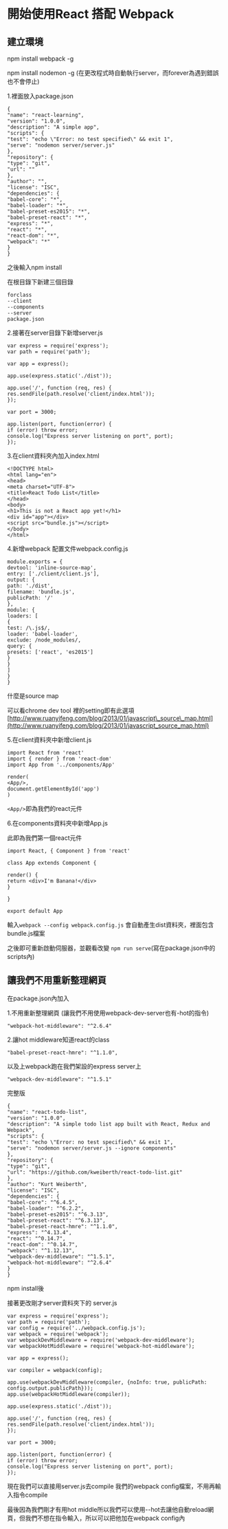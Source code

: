 # 開始使用React 搭配 Webpack

## 建立環境

npm install webpack -g

npm install nodemon -g
\(在更改程式時自動執行server，而forever為遇到錯誤也不會停止\)

1.裡面放入package.json

```
{
"name": "react-learning",
"version": "1.0.0",
"description": "A simple app",
"scripts": {
"test": "echo \"Error: no test specified\" && exit 1",
"serve": "nodemon server/server.js"
},
"repository": {
"type": "git",
"url": ""
},
"author": "",
"license": "ISC",
"dependencies": {
"babel-core": "*",
"babel-loader": "*",
"babel-preset-es2015": "*",
"babel-preset-react": "*",
"express": "*",
"react": "*",
"react-dom": "*",
"webpack": "*"
}
}
```

之後輸入npm install

在根目錄下新建三個目錄

```
forclass
--client
--components
--server
package.json
```

2.接著在server目錄下新增server.js

```
var express = require('express');
var path = require('path');

var app = express();

app.use(express.static('./dist'));

app.use('/', function (req, res) {
res.sendFile(path.resolve('client/index.html'));
});

var port = 3000;

app.listen(port, function(error) {
if (error) throw error;
console.log("Express server listening on port", port);
});
```

3.在client資料夾內加入index.html

```
<!DOCTYPE html>
<html lang="en">
<head>
<meta charset="UTF-8">
<title>React Todo List</title>
</head>
<body>
<h1>This is not a React app yet!</h1>
<div id="app"></div>
<script src="bundle.js"></script>
</body>
</html>
```

4.新增webpack 配置文件webpack.config.js

```
module.exports = {
devtool: 'inline-source-map',
entry: ['./client/client.js'],
output: {
path: './dist',
filename: 'bundle.js',
publicPath: '/'
},
module: {
loaders: [
{
test: /\.js$/,
loader: 'babel-loader',
exclude: /node_modules/,
query: {
presets: ['react', 'es2015']
}
}
]
}
}
```

什麼是source map

可以看chrome dev tool 裡的setting即有此選項
[http://www.ruanyifeng.com/blog/2013/01/javascript\_source\_map.html](http://www.ruanyifeng.com/blog/2013/01/javascript_source_map.html)

5.在client資料夾中新增client.js

```
import React from 'react'
import { render } from 'react-dom'
import App from '../components/App'

render(
<App/>,
document.getElementById('app')
)
```

`<App/>`即為我們的react元件

6.在components資料夾中新增App.js

此即為我們第一個react元件

```
import React, { Component } from 'react'

class App extends Component {

render() {
return <div>I'm Banana!</div>
}

}

export default App
```

輸入`webpack --config webpack.config.js`
會自動產生dist資料夾，裡面包含bundle.js檔案

之後即可重新啟動伺服器，並觀看改變
`npm run serve`\(寫在package.json中的scripts內\)

## 讓我們不用重新整理網頁

在package.json內加入

1.不用重新整理網頁
\(讓我們不用使用webpack-dev-server也有-hot的指令\)

```
"webpack-hot-middleware": "^2.6.4"
```

2.讓hot middleware知道react的class

```
"babel-preset-react-hmre": "^1.1.0",
```

以及上webpack跑在我們架設的express server上

```
"webpack-dev-middleware": "^1.5.1"
```

完整版

```
{
"name": "react-todo-list",
"version": "1.0.0",
"description": "A simple todo list app built with React, Redux and Webpack",
"scripts": {
"test": "echo \"Error: no test specified\" && exit 1",
"serve": "nodemon server/server.js --ignore components"
},
"repository": {
"type": "git",
"url": "https://github.com/kweiberth/react-todo-list.git"
},
"author": "Kurt Weiberth",
"license": "ISC",
"dependencies": {
"babel-core": "^6.4.5",
"babel-loader": "^6.2.2",
"babel-preset-es2015": "^6.3.13",
"babel-preset-react": "^6.3.13",
"babel-preset-react-hmre": "^1.1.0",
"express": "^4.13.4",
"react": "^0.14.7",
"react-dom": "^0.14.7",
"webpack": "^1.12.13",
"webpack-dev-middleware": "^1.5.1",
"webpack-hot-middleware": "^2.6.4"
}
}
```

npm install後

接著更改剛才server資料夾下的 server.js

```
var express = require('express');
var path = require('path');
var config = require('../webpack.config.js');
var webpack = require('webpack');
var webpackDevMiddleware = require('webpack-dev-middleware');
var webpackHotMiddleware = require('webpack-hot-middleware');

var app = express();

var compiler = webpack(config);

app.use(webpackDevMiddleware(compiler, {noInfo: true, publicPath: config.output.publicPath}));
app.use(webpackHotMiddleware(compiler));

app.use(express.static('./dist'));

app.use('/', function (req, res) {
res.sendFile(path.resolve('client/index.html'));
});

var port = 3000;

app.listen(port, function(error) {
if (error) throw error;
console.log("Express server listening on port", port);
});
```

現在我們可以直接用server.js去compile 我們的webpack config檔案，不用再輸入指令compile

最後因為我們剛才有用hot middle所以我們可以使用--hot去讓他自動reload網頁，但我們不想在指令輸入，所以可以把他加在webpack config內